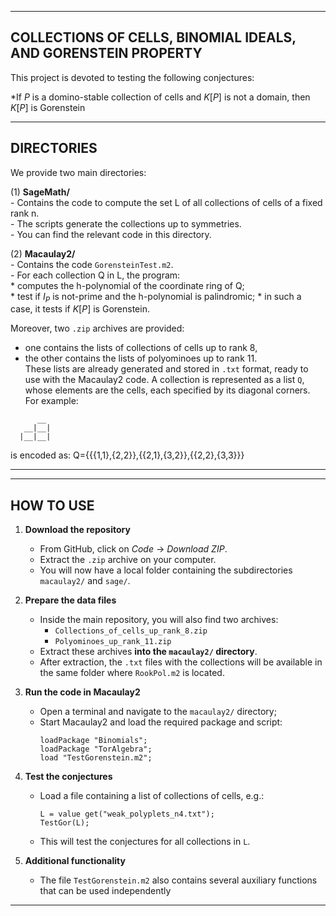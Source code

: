 ---------------------------------------------------------------------------------------------------
 COLLECTIONS OF CELLS, BINOMIAL IDEALS, AND GORENSTEIN PROPERTY 
---------------------------------------------------------------------------------------------------

This project is devoted to testing the following conjectures:

*If $P$ is a domino-stable collection of cells and $K[P]$ is not a domain, then $K[P]$ is Gorenstein

---------------------------------------------------------------------------------------------------
 DIRECTORIES
---------------------------------------------------------------------------------------------------

We provide two main directories:

(1) **SageMath/**  
    - Contains the code to compute the set L of all collections of cells of a fixed rank n.  
    - The scripts generate the collections up to symmetries.  
    - You can find the relevant code in this directory.

(2) **Macaulay2/**  
    - Contains the code `GorensteinTest.m2`.  
    - For each collection Q in L, the program:  
        * computes the h-polynomial of the coordinate ring of Q;  
        * test if $I_P$ is not-prime and the h-polynomial is palindromic;
        * in such a case, it tests if $K[P]$ is Gorenstein.

Moreover, two `.zip` archives are provided:  
- one contains the lists of collections of cells up to rank 8,  
- the other contains the lists of polyominoes up to rank 11.  
These lists are already generated and stored in `.txt` format, ready to use with the Macaulay2 code.
A collection is represented as a list `Q`, whose elements are the cells, each specified by its diagonal corners. For example:
```
      __
   __|__|
  |__|__|

 ``` 
is encoded as:  Q={{{1,1},{2,2}},{{2,1},{3,2}},{{2,2},{3,3}}} 

---------------------------------------------------------------------------------------------------

---------------------------------------------------------------------------------------------------
 HOW TO USE
---------------------------------------------------------------------------------------------------

1. **Download the repository**  
   - From GitHub, click on *Code* → *Download ZIP*.  
   - Extract the `.zip` archive on your computer.  
   - You will now have a local folder containing the subdirectories `macaulay2/` and `sage/`.

2. **Prepare the data files**  
   - Inside the main repository, you will also find two archives:  
       * `Collections_of_cells_up_rank_8.zip`  
       * `Polyominoes_up_rank_11.zip`  
   - Extract these archives **into the `macaulay2/` directory**.  
   - After extraction, the `.txt` files with the collections will be available in the same folder where `RookPol.m2` is located.

3. **Run the code in Macaulay2**  
   - Open a terminal and navigate to the `macaulay2/` directory;
   - Start Macaulay2 and load the required package and script:  
     ```
     loadPackage "Binomials";
     loadPackage "TorAlgebra";
     load "TestGorenstein.m2";
     ```

4. **Test the conjectures**  
   - Load a file containing a list of collections of cells, e.g.:
     ```
     L = value get("weak_polyplets_n4.txt");
     TestGor(L);
     ```
   - This will test the conjectures for all collections in `L`.

5. **Additional functionality**  
   - The file `TestGorenstein.m2` also contains several auxiliary functions that can be used independently

---

